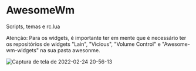 # AwesomeWm
Scripts, temas e rc.lua

Atenção: Para os widgets, é importante ter em mente que é necessário ter os repositórios de widgets "Lain", "Vicious", "Volume Control" e "Awesome-wm-widgets" na sua pasta awesonme.

![Captura de tela de 2022-02-24 20-56-13](https://user-images.githubusercontent.com/90172365/155627844-1642f3d2-2888-4b3e-a1d9-e1276b4bd217.png)
